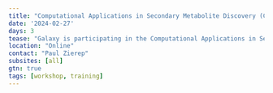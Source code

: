 ```yaml
---
title: "Computational Applications in Secondary Metabolite Discovery (CAiSMD): an online workshop - 2024"
date: '2024-02-27'
days: 3
tease: "Galaxy is participating in the Computational Applications in Secondary Metabolite Discovery (CAiSMD) online workshop.Paul will give an oral presentation about the potential of Galaxy for novel secondary metabolite discovery, especially in the context of metagenomics research. There will also be a hands-on session demonstrating a simple use case."
location: "Online"
contact: "Paul Zierep"
subsites: [all]
gtn: true
tags: [workshop, training]
---
```


